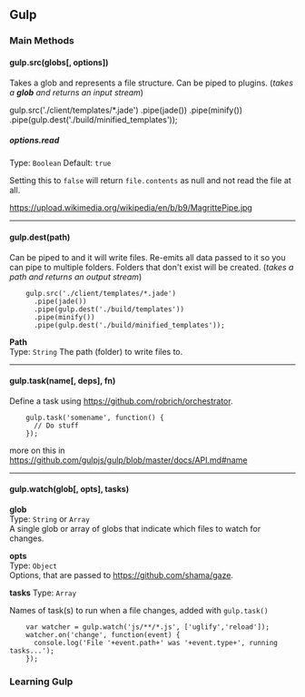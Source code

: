 ## Gulp

### Main Methods

#### gulp.src(globs[, options])

Takes a glob and represents a file structure. Can be piped to plugins. (*takes a **glob** and returns an input stream*)

gulp.src('./client/templates/*.jade')
.pipe(jade())
.pipe(minify())
.pipe(gulp.dest('./build/minified_templates'));

##### options.read

Type: `Boolean` Default: `true`

Setting this to `false` will return `file.contents` as null and not read the file at all.

https://upload.wikimedia.org/wikipedia/en/b/b9/MagrittePipe.jpg

---

#### gulp.dest(path)

Can be piped to and it will write files. Re-emits all data passed to it so you can pipe to multiple folders. Folders that don't exist will be created. (*takes a path and returns an output stream*)

        gulp.src('./client/templates/*.jade')
          .pipe(jade())
          .pipe(gulp.dest('./build/templates'))
          .pipe(minify())
          .pipe(gulp.dest('./build/minified_templates'));

**Path**  
Type: `String`
The path (folder) to write files to.  

---

#### gulp.task(name[, deps], fn)  

Define a task using https://github.com/robrich/orchestrator.

        gulp.task('somename', function() {
          // Do stuff
        });

more on this in https://github.com/gulpjs/gulp/blob/master/docs/API.md#name

---

#### gulp.watch(glob[, opts], tasks)

**glob**  
Type: `String` or `Array`  
A single glob or array of globs that indicate which files to watch for changes.

**opts**  
Type: `Object`  
Options, that are passed to https://github.com/shama/gaze.

**tasks**
Type: `Array`

Names of task(s) to run when a file changes, added with `gulp.task()`

        var watcher = gulp.watch('js/**/*.js', ['uglify','reload']);
        watcher.on('change', function(event) {
          console.log('File '+event.path+' was '+event.type+', running tasks...');
        });
        
### Learning Gulp  

